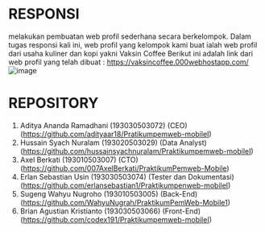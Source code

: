 # RESPONSI
melakukan pembuatan web profil sederhana secara berkelompok. Dalam tugas responsi kali ini, web profil yang kelompok kami buat ialah web profil dari usaha kuliner dan kopi yakni Vaksin Coffee
Berikut ini adalah link dari web profil yang telah dibuat : https://vaksincoffee.000webhostapp.com/ \
![image](https://user-images.githubusercontent.com/60376933/119523644-1e45a180-bda7-11eb-9552-8bbe19dfaa3e.png)

# REPOSITORY
1. Aditya Ananda Ramadhani (193030503072) (CEO) (https://github.com/adityaar18/Pratikumpemweb-mobileI)
2. Hussain Syach Nuralam (193020503029) (Data Analyst) (https://github.com/hussainsyachnuralam/Praktikumpemweb-mobileI)
3. Axel Berkati (193010503007) (CTO) (https://github.com/007AxelBerkati/PraktikumPemweb-Mobile)
4. Erlan Sebastian Usin (193030503074) (Tester dan Dokumentasi) (https://github.com/erlansebastian1/Praktikumpenweb-mobileI)
5. Sugeng Wahyu Nugroho (193010503005) (Back-End) (https://github.com/WahyuNugrah/PraktikumPemWeb-Mobile1)
6. Brian Agustian Kristianto (193030503066) (Front-End) (https://github.com/codex191/Praktikumpemweb-mobileI)
